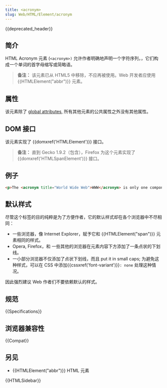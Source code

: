 ```yaml
---
title: <acronym>
slug: Web/HTML/Element/acronym
---
```


{{deprecated_header}}

## 简介

HTML Acronym 元素 (`<acronym>)` 允许作者明确地声明一个字符序列，，它们构成一个单词的首字母缩写或简略语。

> **备注：** 该元素已从 HTML5 中移除，不应再被使用。Web 开发者应使用 {{HTMLElement("abbr")}} 元素。

## 属性

该元素除了 [global attributes](/zh-CN/docs/HTML/global_attributes), 所有其他元素的公共属性之外没有其他属性。

## DOM 接口

该元素实现了 {{domxref('HTMLElement')}} 接口。

> **备注：** 直到 Gecko 1.9.2（包含），Firefox 为这个元素实现了 {{domxref('HTMLSpanElement')}} 接口。

## 例子

```html
<p>The <acronym title="World Wide Web">WWW</acronym> is only one component of the Internet.</p>
```

## 默认样式

尽管这个标签的目的纯粹是为了方便作者，它的默认样式却在各个浏览器中不尽相同：

- 一些浏览器，像 Internet Explorer，赋予它和 {{HTMLElement("span")}} 元素相同的样式。
- Opera, Firefox，和 一些其他的浏览器在元素内容下方添加了一条点状的下划线。
- 一小部分浏览器不仅添加了点状下划线，而且 put it in small caps; 为避免这种样式，可以在 CSS 中添加{{cssxref('font-variant')}}`: none` 处理这种情况。

因此强烈建议 Web 作者们不要依赖默认的样式。

## 规范

{{Specifications}}

## 浏览器兼容性

{{Compat}}

## 另见

- {{HTMLElement("abbr")}} HTML 元素

{{HTMLSidebar}}
